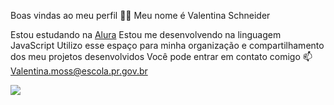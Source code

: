 Boas vindas ao meu perfil 💙💙
Meu nome é Valentina Schneider 

Estou estudando na [Alura](https://cursos.alura.com.br/user/valentina-moss)
Estou me desenvolvendo na linguagem JavaScript
Utilizo esse espaço para minha organização e compartilhamento dos meu projetos desenvolvidos
Você pode entrar em contato comigo 📫
Valentina.moss@escola.pr.gov.br 








![](https://tenor.com/pt-BR/view/tangled-sit-down-settle-down-down-stop-gif-18745589)
